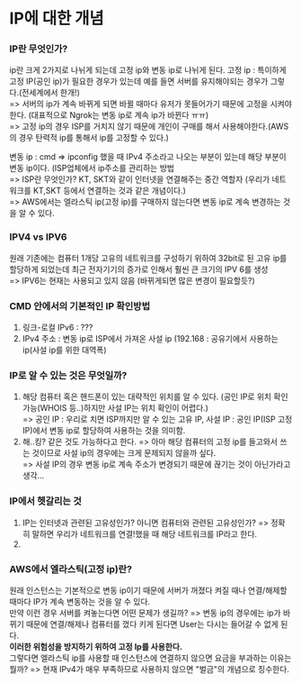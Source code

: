 # IP에 대한 개념

### IP란 무엇인가?
ip란 크게 2가지로 나뉘게 되는데 고정 ip와 변동 ip로 나뉘게 된다.
고정 ip : 특이하게 고정 IP(공인 ip)가 필요한 경우가 있는데 예를 들면 서버를 유지해야되는 경우가 그렇다.(전세계에서 한개!)  
  => 서버의 ip가 계속 바뀌게 되면 바뀔 때마다 유저가 못들어가기 때문에 고정을 시켜야 한다. (대표적으로 Ngrok는 변동 ip로 계속 ip가 바뀐다 ㅠㅠ)  
  => 고정 ip의 경우 ISP를 거치지 않기 때문에 개인이 구매를 해서 사용해야한다.(AWS의 경우 탄력적 ip를 통해서 ip를 고정할 수 있다.)  
  
변동 ip : cmd => ipconfig 했을 때 IPv4 주소라고 나오는 부분이 있는데 해당 부분이 변동 ip이다. (ISP업체에서 ip주소를 관리하는 방법  
  => ISP란 무엇인가? KT, SKT와 같이 인터넷을 연결해주는 중간 역할자 (우리가 네트워크를 KT,SKT 등에서 연결하는 것과 같은 개념이다.)  
  => AWS에서는 엘라스틱 ip(고정 ip)를 구매하지 않는다면 변동 ip로 계속 변경하는 것을 알 수 있다.

### IPV4 vs IPV6  
원래 기존에는 컴퓨터 1개당 고유의 네트워크를 구성하기 위하여 32bit로 된 고유 ip를 할당하게 되었는데 최근 전자기기의 증가로 인해서 훨씬 큰 크기의 IPV 6를 생성  
  => IPV6는 현재는 사용되고 있지 않음 (바뀌게되면 많은 변경이 필요할듯?)

### CMD 안에서의 기본적인 IP 확인방법  
1. 링크-로컬 IPv6 : ???  
2. IPv4 주소 : 변동 ip로 ISP에서 가져온 사설 ip (192.168 : 공유기에서 사용하는 ip(사설 ip를 위한 대역폭)  

### IP로 알 수 있는 것은 무엇일까?  
1. 해당 컴퓨터 혹은 핸드폰이 있는 대략적인 위치를 알 수 있다. (공인 IP로 위치 확인 가능(WHOIS 등..)하지만 사설 IP는 위치 확인이 어렵다.)  
  => 공인 IP : 우리로 치면 ISP까지만 알 수 있는 고유 IP, 사설 IP : 공인 IP(ISP 고정 IP)에서 변동 ip로 할당하여 사용하는 것을 의미함.  
2. 해..킹? 같은 것도 가능하다고 한다. => 아마 해당 컴퓨터의 고정 ip를 들고와서 쓰는 것이므로 사설 ip의 경우에는 크게 문제되지 않을까 싶다.  
  => 사설 IP의 경우 변동 ip로 계속 주소가 변경되기 때문에 끊기는 것이 아닌가라고 생각...  

### IP에서 헷갈리는 것
1. IP는 인터넷과 관련된 고유성인가? 아니면 컴퓨터와 관련된 고유성인가? => 정확히 말하면 우리가 네트워크를 연결!했을 때 해당 네트워크를 IP라고 한다.
2. 

### AWS에서 엘라스틱(고정 ip)란?
원래 인스턴스는 기본적으로 변동 ip이기 때문에 서버가 꺼졌다 켜질 때나 연결/해제할 때마다 IP가 계속 변동하는 것을 알 수 있다.  
만약 이런 경우 서버를 켜놓는다면 어떤 문제가 생길까? => 변동 ip의 경우에는 ip가 바뀌기 때문에 연결/해제나 컴퓨터를 껐다 키게 된다면 User는 다시는 들어갈 수 없게 된다.  
**이러한 위험성을 방지하기 위하여 고정 Ip를 사용한다.**  
그렇다면 엘라스틱 ip를 사용할 때 인스턴스에 연결하지 않으면 요금을 부과하는 이유는 뭘까? => 현재 IPv4가 매우 부족하므로 사용하지 않으면 "벌금"의 개념으로 징수한다.  
